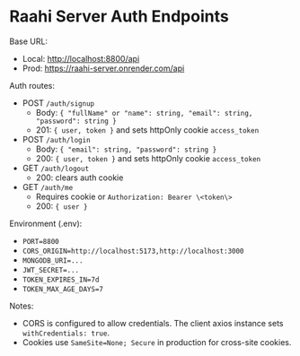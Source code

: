 # Raahi Server Auth Endpoints

Base URL:

- Local: <http://localhost:8800/api>
- Prod: <https://raahi-server.onrender.com/api>

Auth routes:

- POST `/auth/signup`
  - Body: `{ "fullName" or "name": string, "email": string, "password": string }`
  - 201: `{ user, token }` and sets httpOnly cookie `access_token`
- POST `/auth/login`
  - Body: `{ "email": string, "password": string }`
  - 200: `{ user, token }` and sets httpOnly cookie `access_token`
- GET `/auth/logout`
  - 200: clears auth cookie
- GET `/auth/me`
  - Requires cookie or `Authorization: Bearer \<token\>`
  - 200: `{ user }`

Environment (.env):

- `PORT=8800`
- `CORS_ORIGIN=http://localhost:5173,http://localhost:3000`
- `MONGODB_URI=...`
- `JWT_SECRET=...`
- `TOKEN_EXPIRES_IN=7d`
- `TOKEN_MAX_AGE_DAYS=7`

Notes:

- CORS is configured to allow credentials. The client axios instance sets `withCredentials: true`.
- Cookies use `SameSite=None; Secure` in production for cross-site cookies.
